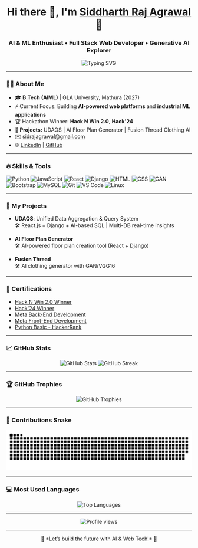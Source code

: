 <h1 align="center">Hi there 👋, I'm <a href="https://www.linkedin.com/in/siddharth1706/" target="_blank">Siddharth Raj Agrawal</a> 🚀</h1>

<h3 align="center">AI & ML Enthusiast • Full Stack Web Developer • Generative AI Explorer</h3>

<p align="center">
  <img src="https://readme-typing-svg.demolab.com?font=Fira+Code&duration=4000&pause=500&color=1D9BF0&center=true&vCenter=true&width=435&lines=AI%2FML+%7C+Generative+AI+%7C+GAN%2CVGG16;Full+Stack+Web+Developer+%7C+React+%2B+Django;Winner+Hackathons+%7C+HackNWin+2.0+%7C+Hack'24;Building+Industrial+AI+Solutions+%7C+Real+world+Impact" alt="Typing SVG" />
</p>

---

### 🧑‍💻 About Me

- 🎓 **B.Tech (AIML)** | GLA University, Mathura (2027)
- ⚡ Current Focus: Building **AI-powered web platforms** and **industrial ML applications**
- 🏆 Hackathon Winner: **Hack N Win 2.0**, **Hack'24**
- 🚀 **Projects:** UDAQS | AI Floor Plan Generator | Fusion Thread Clothing AI
- ✉️ [sidrajagrawal@gmail.com](mailto:sidrajagrawal@gmail.com)
- 🌐 [LinkedIn](https://www.linkedin.com/in/siddharth1706/) | [GitHub](https://github.com/Sidrajagrawal)

---

### 🔥 Skills & Tools

![Python](https://img.shields.io/badge/-Python-3776AB?logo=python&logoColor=white&style=flat)
![JavaScript](https://img.shields.io/badge/-JavaScript-F7DF1E?logo=javascript&logoColor=black&style=flat)
![React](https://img.shields.io/badge/-React-61DAFB?logo=react&logoColor=white&style=flat)
![Django](https://img.shields.io/badge/-Django-092E20?logo=django&logoColor=white&style=flat)
![HTML](https://img.shields.io/badge/-HTML5-E34F26?logo=html5&logoColor=white&style=flat)
![CSS](https://img.shields.io/badge/-CSS3-1572B6?logo=css3&logoColor=white&style=flat)
![GAN](https://img.shields.io/badge/-GAN-8A2BE2?style=flat)
![Bootstrap](https://img.shields.io/badge/-Bootstrap-7952B3?logo=bootstrap&logoColor=white&style=flat)
![MySQL](https://img.shields.io/badge/-MySQL-4479A1?logo=mysql&logoColor=white&style=flat)
![Git](https://img.shields.io/badge/-Git-F05032?logo=git&logoColor=white&style=flat)
![VS Code](https://img.shields.io/badge/-VS%20Code-007ACC?logo=visual-studio-code&logoColor=white&style=flat)
![Linux](https://img.shields.io/badge/-Linux-FCC624?logo=linux&logoColor=black&style=flat)

---

### 🚀 My Projects

- **UDAQS**: Unified Data Aggregation & Query System  
  🛠️ React.js + Django + AI-based SQL | Multi-DB real-time insights

- **AI Floor Plan Generator**  
  🛠️ AI-powered floor plan creation tool (React + Django)

- **Fusion Thread**  
  🛠️ AI clothing generator with GAN/VGG16

---

### 📜 Certifications

- [Hack N Win 2.0 Winner](https://drive.google.com/file/d/1HSDCt6vva3dEOYYuoa1v_J2TFoxloehy/view?usp=sharing)
- [Hack'24 Winner](#)
- [Meta Back-End Development](https://coursera.org/share/48fb5370ac076a0c25385f4862ba88ab)
- [Meta Front-End Development](https://coursera.org/share/4ede9c4ba52ee7f19adb871d122698d8)
- [Python Basic - HackerRank](https://www.hackerrank.com/certificates/e57c06e51de9)

---

### 📈 GitHub Stats

<p align="center">
  <img src="https://github-readme-stats.vercel.app/api?username=Sidrajagrawal&show_icons=true&theme=tokyonight&hide_title=true" alt="GitHub Stats" />
  <img src="https://github-readme-streak-stats.herokuapp.com/?user=Sidrajagrawal&theme=tokyonight" alt="GitHub Streak" />
</p>

---

### 🏆 GitHub Trophies

<p align="center">
  <img src="https://github-profile-trophy.vercel.app/?username=Sidrajagrawal&theme=gruvbox&no-frame=true&row=1&column=7" alt="GitHub Trophies" />
</p>

---

### 🐍 Contributions Snake

<p align="center">
  <img src="https://raw.githubusercontent.com/platane/platane/output/github-contribution-grid-snake.svg" alt="snake" />
</p>

---

### 💻 Most Used Languages

<p align="center">
  <img src="https://github-readme-stats.vercel.app/api/top-langs/?username=Sidrajagrawal&layout=compact&theme=tokyonight" alt="Top Languages" />
</p>

---

<p align="center">
  <img src="https://komarev.com/ghpvc/?username=Sidrajagrawal&label=Profile%20views&color=0e75b6&style=flat" alt="Profile views" />
</p>

---

<p align="center">
  🚀 *Let’s build the future with AI & Web Tech!* 🚀
</p>
